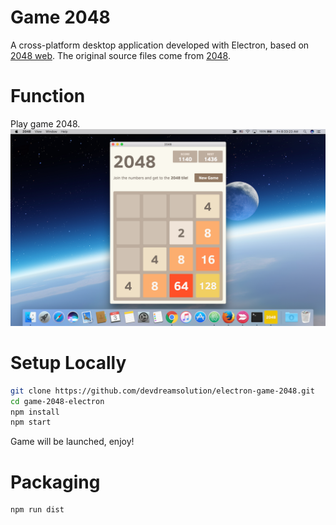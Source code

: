 # Game 2048
A cross-platform desktop application developed with Electron, based on [2048 web](https://gabrielecirulli.github.io/2048/). The original source files come from [2048](https://github.com/gabrielecirulli/2048).

# Function
Play game 2048.
![image](/public/2048.png)

# Setup Locally
```bash
git clone https://github.com/devdreamsolution/electron-game-2048.git
cd game-2048-electron
npm install
npm start
```
Game will be launched, enjoy!

# Packaging
```bash
npm run dist
```
